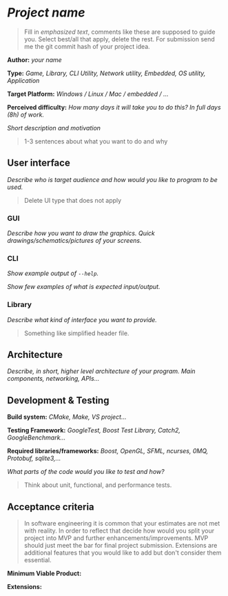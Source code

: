 # *Project name*

> Fill in *emphasized text*, comments like these are supposed to guide you. Select best/all that apply, delete the rest.
> For submission send me the git commit hash of your project idea.

**Author:** *your name*

**Type:** *Game, Library, CLI Utility, Network utility, Embedded, OS utility, Application*

**Target Platform:** *Windows / Linux / Mac / embedded / ...*

**Perceived difficulty:** *How many days it will take you to do this? In full days (8h) of work.*

*Short description and motivation*
> 1-3 sentences about what you want to do and why

## User interface
*Describe who is target audience and how would you like to program to be used.*

> Delete UI type that does not apply

### GUI
*Describe how you want to draw the graphics.*
*Quick drawings/schematics/pictures of your screens.*

### CLI
*Show example output of `--help`.*

*Show few examples of what is expected input/output.*

### Library
*Describe what kind of interface you want to provide.*
> Something like simplified header file.

## Architecture

*Describe, in short, higher level architecture of your program. Main components, networking, APIs...*

## Development & Testing
**Build system:** *CMake, Make, VS project...*

**Testing Framework:** *GoogleTest, Boost Test Library, Catch2, GoogleBenchmark...*

**Required libraries/frameworks:** *Boost, OpenGL, SFML, ncurses, 0MQ, Protobuf, sqlite3,...*

*What parts of the code would you like to test and how?*
>Think about unit, functional, and performance tests.

## Acceptance criteria
> In software engineering it is common that your estimates are not met with reality. In order to reflect that decide how would you split your project into MVP and further enhancements/improvements. MVP should just meet the bar for final project submission. Extensions are additional features that you would like to add but don't consider them essential.

**Minimum Viable Product:**

**Extensions:**
